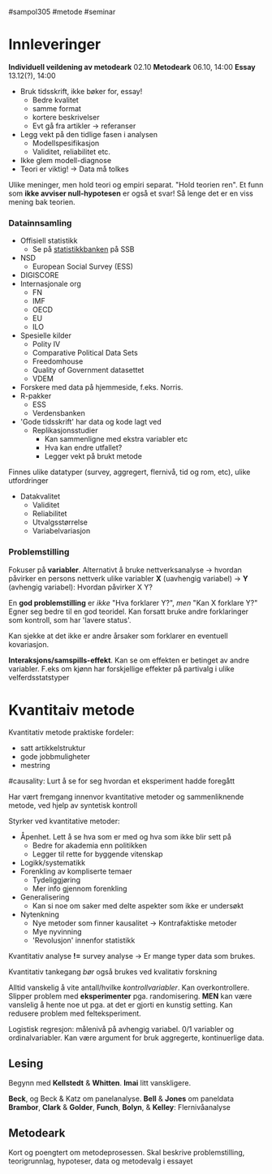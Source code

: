 #sampol305 #metode #seminar

# Innleveringer

**Individuell veildening av metodeark** 02.10
**Metodeark** 06.10, 14:00
**Essay** 13.12(?), 14:00

- Bruk tidsskrift, ikke bøker for, essay!
	- Bedre kvalitet
	- samme format
	- kortere beskrivelser
	- Evt gå fra artikler -> referanser
- Legg vekt på den tidlige fasen i analysen
	- Modellspesifikasjon
	- Validitet, reliabilitet etc.
- Ikke glem modell-diagnose
- Teori er viktig! -> Data må tolkes

Ulike meninger, men hold teori og empiri separat. "Hold teorien ren".
Et funn som **ikke avviser null-hypotesen** er også et svar! Så lenge det er en viss mening bak teorien.

### Datainnsamling

- Offisiell statistikk
	- Se på [statistikkbanken](https://www.ssb.no/statbank) på SSB
- NSD
	- European Social Survey (ESS)
- DIGISCORE
- Internasjonale org
	- FN
	- IMF
	- OECD
	- EU
	- ILO
- Spesielle kilder
	- Polity IV
	- Comparative Political Data Sets
	- Freedomhouse
	- Quality of Government datasettet
	- VDEM
- Forskere med data på hjemmeside, f.eks. Norris. 
- R-pakker
	- ESS
	- Verdensbanken
- 'Gode tidsskrift' har data og kode lagt ved
	- Replikasjonsstudier
		- Kan sammenligne med ekstra variabler etc
		- Hva kan endre utfallet?
		- Legger vekt på brukt metode
 

Finnes ulike datatyper (survey, aggregert, flernivå, tid og rom, etc), ulike utfordringer

- Datakvalitet
	- Validitet
	- Reliabilitet
	- Utvalgsstørrelse
	- Variabelvariasjon


### Problemstilling

Fokuser på **variabler**. Alternativt å bruke nettverksanalyse -> hvordan påvirker en persons nettverk ulike variabler
**X** (uavhengig variabel) -> **Y** (avhengig variabel): Hvordan påvirker X Y?

En **god problemstilling** er *ikke* "Hva forklarer Y?", *men* "Kan X forklare Y?" Egner seg bedre til en god teoridel.
Kan forsatt bruke andre forklaringer som kontroll, som har 'lavere status'. 

Kan sjekke at det ikke er andre årsaker som forklarer en eventuell kovariasjon. 

**Interaksjons/samspills-effekt**. Kan se om effekten er betinget av andre variabler. F.eks om kjønn har forskjellige effekter på partivalg i ulike velferdsstatstyper


# Kvantitaiv metode

Kvantitativ metode praktiske fordeler:
- satt artikkelstruktur
- gode jobbmuligheter
- mestring

#causality: Lurt å se for seg hvordan et eksperiment hadde foregått

Har vært fremgang innenvor kvantitative metoder og sammenliknende metode, ved hjelp av syntetisk kontroll

Styrker ved kvantitative metoder: 
- Åpenhet. Lett å se hva som er med og hva som ikke blir sett på
	- Bedre for akademia enn politikken
	- Legger til rette for byggende vitenskap
- Logikk/systematikk
- Forenkling av kompliserte temaer
	- Tydeliggjøring
	- Mer info gjennom forenkling
- Generalisering
	- Kan si noe om saker med delte aspekter som ikke er undersøkt
- Nytenkning
	- Nye metoder som finner kausalitet -> Kontrafaktiske metoder
	- Mye nyvinning
	- 'Revolusjon' innenfor statistikk

Kvantitativ analyse **!=** survey analyse -> Er mange typer data som brukes. 

Kvantitativ tankegang *bør* også brukes ved kvalitativ forskning

Alltid vanskelig å vite antall/hvilke *kontrollvariabler*. Kan overkontrollere. Slipper problem med **eksperimenter** pga. randomisering. **MEN** kan være vanslelig å hente noe ut pga. at det er gjorti en kunstig setting. Kan redusere problem med felteksperiment.

Logistisk regresjon: målenivå på avhengig variabel. 0/1 variabler og ordinalvariabler. Kan være argument for bruk aggregerte, kontinuerlige data.  

## Lesing
Begynn med **Kellstedt** & **Whitten**. **Imai** litt vanskligere. 

**Beck**, og Beck & Katz om panelanalyse. 
**Bell** & **Jones** om paneldata
**Brambor**, **Clark** & **Golder**, **Funch**, **Bolyn**, & **Kelley**: Flernivåanalyse


## Metodeark

Kort og poengtert om metodeprosessen. Skal beskrive problemstilling, teorigrunnlag, hypoteser, data og metodevalg i essayet